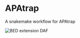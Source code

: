 # APAtrap
A snakemake workflow for APAtrap

![BED extension DAF](https://github.com/TBradley27/APAtrap/blob/master/HeLa_dag.svg)
